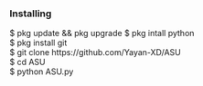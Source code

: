 <h3>Installing</h3>
$ pkg update && pkg upgrade
$ pkg intall python<br>
$ pkg install git<br>
$ git clone https://github.com/Yayan-XD/ASU<br>
$ cd ASU<br>
$ python ASU.py<br><br>
